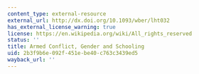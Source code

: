 ```yaml
---
content_type: external-resource
external_url: http://dx.doi.org/10.1093/wber/lht032
has_external_license_warning: true
license: https://en.wikipedia.org/wiki/All_rights_reserved
status: ''
title: Armed Conflict, Gender and Schooling
uid: 2b3f9b6e-092f-451e-be40-c763c3439ed5
wayback_url: ''
---
```

